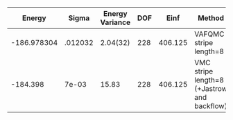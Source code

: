 | Energy      | Sigma   | Energy Variance | DOF | Einf    | Method                                       | Reference |
|-------------|---------|-----------------|-----|---------|----------------------------------------------|-----------|
| -186.978304 | .012032 | 2.04(32)        | 228 | 406.125 | VAFQMC stripe length=8                       | TODO: This is from Sorella and this is not public git-scm.sissa.it:TurboLattice/HST_AAD/example/16x16/U8/stripel8doping1su8pp/b1.3n/pbc |
| -184.398    | 7e-03   | 15.83           | 228 | 406.125 | VMC stripe length=8 (+Jastrow and backflow)  | TODO: ask Luca |
